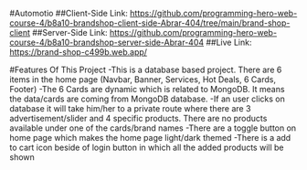 #Automotio
##Client-Side Link: https://github.com/programming-hero-web-course-4/b8a10-brandshop-client-side-Abrar-404/tree/main/brand-shop-client
##Server-Side Link: https://github.com/programming-hero-web-course-4/b8a10-brandshop-server-side-Abrar-404
##Live Link: https://brand-shop-c499b.web.app/

#Features Of This Project
-This is a database based project. There are 6 items in the home page (Navbar, Banner, Services, Hot Deals, 6 Cards, Footer)
-The 6 Cards are dynamic which is related to MongoDB. It means the data/cards are coming from MongoDB database.
-If an user clicks on database it will take him/her to a private route where there are 3 advertisement/slider and 4 specific products. There are no products available under one of the cards/brand names
-There are a toggle button on home page which makes the home page light/dark themed
-There is a add to cart icon beside of login button in which all the added products will be shown

